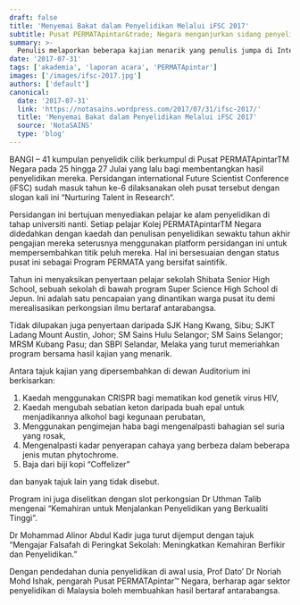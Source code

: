 ```yaml
---
draft: false
title: 'Menyemai Bakat dalam Penyelidikan Melalui iFSC 2017'
subtitle: Pusat PERMATApintar&trade; Negara menganjurkan sidang penyelidikan setiap tahun.
summary: >-
  Penulis melaporkan beberapa kajian menarik yang penulis jumpa di International Future Scientist Conference 2017 yang dianjurkan oleh Pusat PERMATApintar Negara.
date: '2017-07-31'
tags: ['akademia', 'laporan acara', 'PERMATApintar']
images: ['/images/ifsc-2017.jpg']
authors: ['default']
canonical:
  date: '2017-07-31'
  link: 'https://notasains.wordpress.com/2017/07/31/ifsc-2017/'
  title: 'Menyemai Bakat dalam Penyelidikan Melalui iFSC 2017'
  source: 'NotaSAINS'
  type: 'blog'
---
```


BANGI – 41 kumpulan penyelidik cilik berkumpul di Pusat PERMATApintarTM Negara pada 25 hingga 27 Julai yang lalu bagi membentangkan hasil penyelidikan mereka. Persidangan international Future Scientist Conference (iFSC) sudah masuk tahun ke-6 dilaksanakan oleh pusat tersebut dengan slogan kali ini “Nurturing Talent in Research“.

Persidangan ini bertujuan menyediakan pelajar ke alam penyelidikan di tahap universiti nanti. Setiap pelajar Kolej PERMATApintarTM Negara didedahkan dengan kaedah dan penulisan penyelidikan sewaktu tahun akhir pengajian mereka seterusnya menggunakan platform persidangan ini untuk mempersembahkan titik peluh mereka. Hal ini bersesuaian dengan status pusat ini sebagai Program PERMATA yang bersifat saintifik.

Tahun ini menyaksikan penyertaan pelajar sekolah Shibata Senior High School, sebuah sekolah di bawah program Super Science High School di Jepun. Ini adalah satu pencapaian yang dinantikan warga pusat itu demi merealisasikan perkongsian ilmu bertaraf antarabangsa.

Tidak dilupakan juga penyertaan daripada SJK Hang Kwang, Sibu; SJKT Ladang Mount Austin, Johor; SM Sains Hulu Selangor; SM Sains Selangor; MRSM Kubang Pasu; dan SBPI Selandar, Melaka yang turut memeriahkan program bersama hasil kajian yang menarik.

Antara tajuk kajian yang dipersembahkan di dewan Auditorium ini berkisarkan:

1. Kaedah menggunakan CRISPR bagi mematikan kod genetik virus HIV,
2. Kaedah mengubah sebatian keton daripada buah epal untuk menjadikannya alkohol bagi kegunaan perubatan,
3. Menggunakan pengimejan haba bagi mengenalpasti bahagian sel suria yang rosak,
4. Mengenalpasti kadar penyerapan cahaya yang berbeza dalam beberapa jenis mutan phytochrome.
5. Baja dari biji kopi “Coffelizer”

dan banyak tajuk lain yang tidak disebut.

Program ini juga diselitkan dengan slot perkongsian Dr Uthman Talib mengenai “Kemahiran untuk Menjalankan Penyelidikan yang Berkualiti Tinggi”.

Dr Mohammad Alinor Abdul Kadir juga turut dijemput dengan tajuk “Mengajar Falsafah di Peringkat Sekolah: Meningkatkan Kemahiran Berfikir dan Penyelidikan.”

Dengan pendedahan dunia penyelidikan di awal usia, Prof Dato’ Dr Noriah Mohd Ishak, pengarah Pusat PERMATApintar&trade; Negara, berharap agar sektor penyelidikan di Malaysia boleh membuahkan hasil bertaraf antarabangsa.
